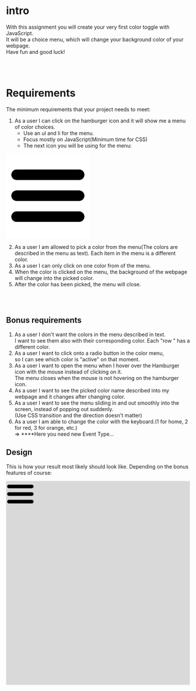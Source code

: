 # intro

With this assignment you will create your very first color toggle with JavaScript.  
It will be a choice menu, which will change your background color of your webpage.  
Have fun and good luck!

<br/>
<br/>

# Requirements

The minimum requirements that your project needs to meet:

1.	As a user I can click on the hamburger icon and it will show me a menu of color choices.
    - Use an ul and li for the menu.
    - Focus mostly on JavaScript(Minimum time for CSS)
    - The next icon you will be using for the menu:
 
![hamburger icon](./image/hamburger-icon.jpg)

2.	As a user I am allowed to pick a color from the menu(The colors are described in the menu as text). Each item in the menu is a different color.
3.	As a user I can only click on one color from of the menu.
4.	When the color is clicked on the menu, the background of the webpage will change into the picked color.
5.	After the color has been picked, the menu will close.

<br/>
<br/>

## Bonus requirements

1. As a user I don't want the colors in the menu described in text.  
   I want to see them also with their corresponding color. Each "row " has a different color.
2. As a user I want to click onto a radio button in the color menu,  
   so I can see which color is "active" on that moment.
3. As a user I want to open the menu when I hover over the Hamburger icon with the mouse instead of clicking on it.  
   The menu closes when the mouse is not hovering on the hamburger icon.
4. As a user I want to see the picked color name described into my webpage and it changes after changing color.
5. As a user I want to see the menu sliding in and out smoothly into the screen, instead of popping out suddenly.  
   (Use CSS transition and the direction doesn't matter)
6. As a user I am able to change the color with the keyboard.(1 for home, 2 for red, 3 for orange, etc.)  
   ⇒ ****Here you need new Event Type...

## Design

This is how your result most likely should look like. Depending on the bonus features of course:

![Image of file1](./image/assignment_expected_result.gif)


